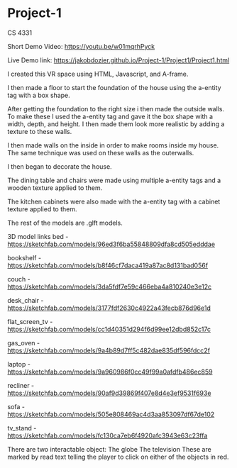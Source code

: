 # Project-1
CS 4331

Short Demo Video:
https://youtu.be/w01mqrhPyck

Live Demo link:
https://jakobdozier.github.io/Project-1/Project1/Project1.html


I created this VR space using HTML, Javascript, and A-frame.

I then made a floor to start the foundation of the house using the a-entity tag with a box shape.

After getting the foundation to the right size i then made the outside walls. To make these I used the a-entity tag and gave it the box shape with a width, depth, and height. I then made them look more realistic by adding a texture to these walls. 

I then made walls on the inside in order to make rooms inside my house. The same technique was used on these walls as the outerwalls. 

I then began to decorate the house.

The dining table and chairs were made using multiple a-entity tags and a wooden texture applied to them. 

The kitchen cabinets were also made with the a-entity tag with a cabinet texture applied to them. 

The rest of the models are .glft models.

3D model links
bed - https://sketchfab.com/models/96ed3f6ba55848809dfa8cd505edddae

bookshelf - https://sketchfab.com/models/b8f46cf7daca419a87ac8d131bad056f

couch - https://sketchfab.com/models/3da5fdf7e59c466eba4a810240e3e12c

desk_chair - https://sketchfab.com/models/3177fdf2630c4922a43fecb876d96e1d

flat_screen_tv - https://sketchfab.com/models/cc1d40351d294f6d99ee12dbd852c17c

gas_oven - https://sketchfab.com/models/9a4b89d7ff5c482dae835df596fdcc2f

laptop - https://sketchfab.com/models/9a960986f0cc49f99a0afdfb486ec859

recliner - https://sketchfab.com/models/90af9d39869f407e8d4e3ef9531f693e

sofa - https://sketchfab.com/models/505e808469ac4d3aa853097df67de102

tv_stand -https://sketchfab.com/models/fc130ca7eb6f4920afc3943e63c23ffa


There are two interactable object:
  The globe
  The television
 These are marked by read text telling the player to click on either of the objects in red. 
